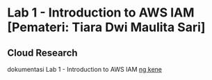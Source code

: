 
# Lab 1 - Introduction to AWS IAM [Pemateri: Tiara Dwi Maulita Sari]
## Cloud Research
dokumentasi Lab 1 - Introduction to AWS IAM [ng kene](https://docs.google.com/document/d/1W2zG6S3moEusGng1PI5NoQaBc3opSWCA/edit?usp=drive_link&ouid=117895122687036895192&rtpof=true&sd=true)
